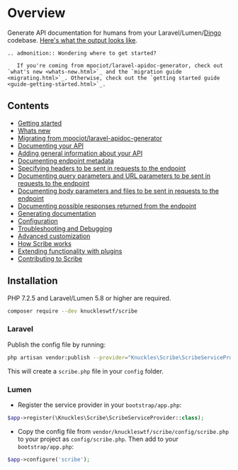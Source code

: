 # Overview

Generate API documentation for humans from your Laravel/Lumen/[Dingo](https://github.com/dingo/api) codebase. [Here's what the output looks like](https://shalvah.me/TheCensorshipAPI/).


```eval_rst
.. admonition:: Wondering where to get started?
   
   If you're coming from mpociot/laravel-apidoc-generator, check out `what's new <whats-new.html>`_ and the `migration guide <migrating.html>`_. Otherwise, check out the `getting started guide <guide-getting-started.html>`_.
```

## Contents
* [Getting started](guide-getting-started.md)
* [Whats new](whats-new.md)
* [Migrating from mpociot/laravel-apidoc-generator](migrating.md)
* [Documenting your API](documenting.md)
* [Adding general information about your API](documenting-api-information.md)
* [Documenting endpoint metadata](documenting-endpoint-metadata.md)
* [Specifying headers to be sent in requests to the endpoint](documenting-endpoint-headers.md)
* [Documenting query parameters and URL parameters to be sent in requests to the endpoint](documenting-endpoint-query-parameters.md)
* [Documenting body parameters and files to be sent in requests to the endpoint](documenting-endpoint-body-parameters.md)
* [Documenting possible responses returned from the endpoint](documenting-endpoint-responses.md)
* [Generating documentation](generating-documentation.md)
* [Configuration](config.md)
* [Troubleshooting and Debugging](troubleshooting.md)
* [Advanced customization](customization.md)
* [How Scribe works](architecture.md)
* [Extending functionality with plugins](plugins.md)
* [Contributing to Scribe](contributing.md)

## Installation
PHP 7.2.5 and Laravel/Lumen 5.8 or higher are required.

```sh
composer require --dev knuckleswtf/scribe
```

### Laravel
Publish the config file by running:

```bash
php artisan vendor:publish --provider="Knuckles\Scribe\ScribeServiceProvider" --tag=scribe-config
```
This will create a `scribe.php` file in your `config` folder.

### Lumen
- Register the service provider in your `bootstrap/app.php`:

```php
$app->register(\Knuckles\Scribe\ScribeServiceProvider::class);
```

- Copy the config file from `vendor/knuckleswtf/scribe/config/scribe.php` to your project as `config/scribe.php`. Then add to your `bootstrap/app.php`:

```php
$app->configure('scribe');
```
